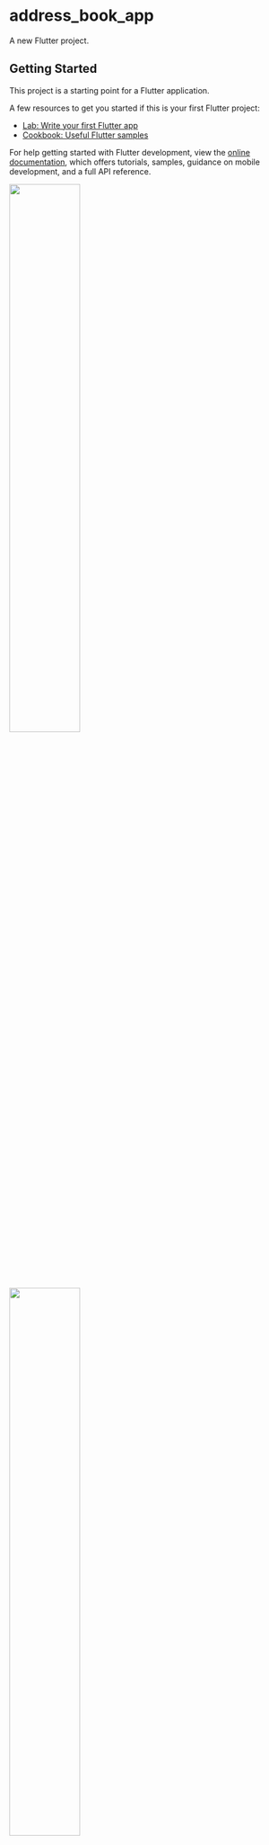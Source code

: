 # address_book_app

A new Flutter project.

## Getting Started

This project is a starting point for a Flutter application.

A few resources to get you started if this is your first Flutter project:

- [Lab: Write your first Flutter app](https://docs.flutter.dev/get-started/codelab)
- [Cookbook: Useful Flutter samples](https://docs.flutter.dev/cookbook)

For help getting started with Flutter development, view the
[online documentation](https://docs.flutter.dev/), which offers tutorials,
samples, guidance on mobile development, and a full API reference.

<p>
<img src = "https://user-images.githubusercontent.com/116253963/221742366-e50c2575-0737-4717-bad1-6e3c9767c297.gif" height=50%  width=50%>
</p>


<p>
<img src = "https://user-images.githubusercontent.com/116253963/221589954-03b6ae82-6e7e-4e97-a526-d860eaf17524.jpg" height=50%  width=50%>
</p>

<p>
<img src = "https://user-images.githubusercontent.com/116253963/226252713-da3d2727-0220-42bf-a0cc-6bbc119d8c18.gif">
</p>

